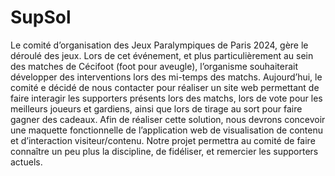 # SupSol

Le comité d’organisation des Jeux Paralympiques de Paris 2024, gère le déroulé des jeux. Lors de cet événement, et plus particulièrement au sein des matches de Cécifoot (foot pour aveugle), l’organisme souhaiterait développer des interventions lors des mi-temps des matchs.
Aujourd’hui, le comité e décidé de nous contacter pour réaliser un site web permettant de faire interagir les supporters présents lors des matchs, lors de vote pour les meilleurs joueurs et gardiens, ainsi que lors de tirage au sort pour faire gagner des cadeaux.
Afin de réaliser cette solution, nous devrons concevoir une maquette fonctionnelle de l’application web de visualisation de contenu et d’interaction visiteur/contenu.
Notre projet permettra au comité de faire connaître un peu plus la discipline, de fidéliser, et remercier les supporters actuels.
